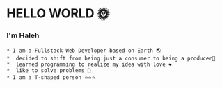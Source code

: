 #  HELLO WORLD :sun_with_face:
###  I'm Haleh
    * I am a Fullstack Web Developer based on Earth 🌎
    *  decided to shift from being just a consumer to being a producer🌱
    *  learned programming to realize my idea with love ❤️
    *  like to solve problems 🔑
    * I am a T-shaped person ⭐⭐⭐
